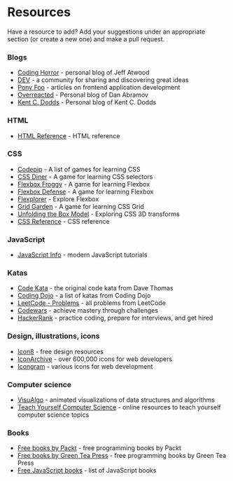 # Resources

Have a resource to add? Add your suggestions under an appropriate section (or create a new one) and make a pull request.

### Blogs

- [Coding Horror](https://blog.codinghorror.com/) - personal blog of Jeff Atwood
- [DEV](https://dev.to/) - a community for sharing and discovering great ideas
- [Pony Foo](https://ponyfoo.com/) - articles on frontend application development
- [Overreacted](https://overreacted.io/) - Personal blog of Dan Abramov
- [Kent C. Dodds](https://kentcdodds.com/blog) - Personal blog of Kent C. Dodds

### HTML

- [HTML Reference](https://htmlreference.io/) - HTML reference

### CSS

- [Codepip](https://codepip.com/) - A list of games for learning CSS
- [CSS Diner](https://flukeout.github.io/) - A game for learning CSS selectors
- [Flexbox Froggy](https://flexboxfroggy.com/) - A game for learning Flexbox
- [Flexbox Defense](http://www.flexboxdefense.com/) - A game for learning Flexbox
- [Flexplorer](https://bennettfeely.com/flexplorer/) - Explore Flexbox
- [Grid Garden](https://cssgridgarden.com/) - A game for learning CSS Grid
- [Unfolding the Box Model](https://rupl.github.io/unfold/) - Exploring CSS 3D transforms
- [CSS Reference](https://cssreference.io/) - CSS reference

### JavaScript

- [JavaScript Info](https://javascript.info/) - modern JavaScript tutorials

### Katas

- [Code Kata](http://codekata.com/) - the original code kata from Dave Thomas
- [Coding Dojo](http://codingdojo.org/kata/) - a list of katas from Coding Dojo
- [LeetCode - Problems](https://leetcode.com/problemset/all/?difficulty=Easy) - all problems from LeetCode
- [Codewars](https://www.codewars.com/) - achieve mastery through challenges
- [HackerRank](https://www.hackerrank.com/) - practice coding, prepare for interviews, and get hired

### Design, illustrations, icons

- [Icon8](https://icons8.com/) - free design resources
- [IconArchive](http://www.iconarchive.com/) - over 600,000 icons for web developers
- [Icongram](https://icongr.am/) - various icons for web development

### Computer science

- [VisuAlgo](https://visualgo.net/en) - animated visualizations of data structures and algorithms
- [Teach Yourself Computer Science](https://teachyourselfcs.com/) - online resources to teach yourself computer science topics

### Books

- [Free books by Packt](https://www.packtpub.com/free-learning) - free programming books by Packt
- [Free books by Green Tea Press](https://greenteapress.com) - free programming books by Green Tea Press
- [Free JavaScript books](https://jsbooks.revolunet.com/) - list of JavaScript books
